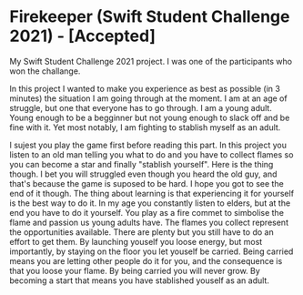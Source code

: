 # Firekeeper (Swift Student Challenge 2021) - [Accepted]

My Swift Student Challenge 2021 project. I was one of the participants who won the challange.


In this project I wanted to make you experience as best as possible (in 3 minutes) the situation I am going through at the moment. I am at an age of struggle, but one that everyone has to go through. I am a young adult. Young enough to be a begginner but not young enough to slack off and be fine with it. Yet most notably, I am fighting to stablish myself as an adult.


I sujest you play the game first before reading this part. In this project you listen to an old man telling you what to do and you have to collect flames so you can become a star and finally "stablish yourself". Here is the thing though. I bet you will struggled even though you heard the old guy, and that's because the game is suposed to be hard. I hope you got to see the end of it though. The thing about learning is that experiencing it for yourself is the best way to do it. In my age you constantly listen to elders, but at the end you have to do it yourself. You play as a fire commet to simbolise the flame and passion us young adults have. The flames you collect represent the opportunities available. There are plenty but you still have to do an effort to get them. By launching youself you loose energy, but most importantly, by staying on the floor you let youself be carried. Being carried means you are letting other people do it for you, and the consequence is that you loose your flame. By being carried you will never grow. By becoming a start that means you have stablished youself as an adult.
